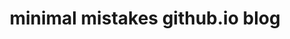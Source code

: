 ---
title: "minimal mistakes github.io blog"
categories: 
    - blog
tags:
    - blog
author_profile: true
toc: true
last_modified_at: 2019-10-03T12:43:00+09:00
---